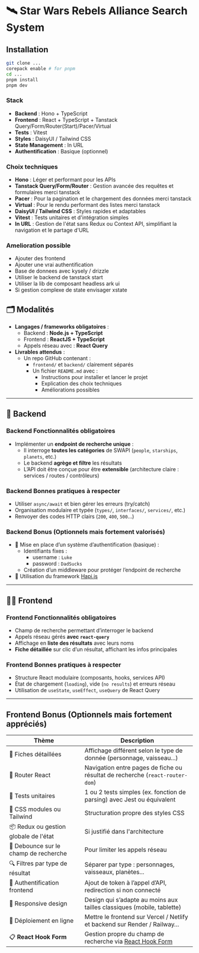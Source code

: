 # 🛰️ Star Wars Rebels Alliance Search System

## Installation

```sh
git clone ...
corepack enable # for pnpm
cd ...
pnpm install
pnpm dev
```

### Stack

- **Backend** : Hono + TypeScript
- **Frontend** : React + TypeScript + Tanstack Query/Form/Router(Start)/Pacer/Virtual
- **Tests** : Vitest
- **Styles** : DaisyUI / Tailwind CSS
- **State Management** : In URL
- **Authentification** : Basique (optionnel)

### Choix techniques

- **Hono** : Léger et performant pour les APIs
- **Tanstack Query/Form/Router** : Gestion avancée des requêtes et formulaires merci tanstack
- **Pacer** : Pour la pagination et le chargement des données merci tanstack
- **Virtual** : Pour le rendu performant des listes merci tanstack
- **DaisyUI / Tailwind CSS** : Styles rapides et adaptables
- **Vitest** : Tests unitaires et d'intégration simples
- **In URL** : Gestion de l'état sans Redux ou Context API, simplifiant la navigation et le partage d'URL

### Amelioration possible

- Ajouter des frontend
- Ajouter une vrai authentification
- Base de donnees avec kysely / drizzle
- Utiliser le backend de tanstack start
- Utiliser la lib de composant headless ark ui
- Si gestion complexe de state envisager xstate

## 🗂️ Modalités

- **Langages / frameworks obligatoires** :
  - Backend : **Node.js + TypeScript**
  - Frontend : **ReactJS + TypeScript**
  - Appels réseau avec : **React Query**
- **Livrables attendus** :
  - Un repo GitHub contenant :
    - `frontend/` et `backend/` clairement séparés
    - Un fichier `README.md` avec :
      - Instructions pour installer et lancer le projet
      - Explication des choix techniques
      - Améliorations possibles

---

## 🧱 Backend

### Backend Fonctionnalités obligatoires

- Implémenter un **endpoint de recherche unique** :
  - Il interroge **toutes les catégories** de SWAPI (`people`, `starships`, `planets`, etc.)
  - Le backend **agrège et filtre** les résultats
  - L’API doit être conçue pour être **extensible** (architecture claire : services / routes / contrôleurs)

### Backend Bonnes pratiques à respecter

- Utiliser `async/await` et bien gérer les erreurs (try/catch)
- Organisation modulaire et typée (`types/`, `interfaces/`, `services/`, etc.)
- Renvoyer des codes HTTP clairs (`200`, `400`, `500`…)

### Backend Bonus (Optionnels mais fortement valorisés)

- 🔐 Mise en place d’un système d’authentification (basique) :
  - Identifiants fixes :
    - username : `Luke`
    - password : `DadSucks`
  - Création d’un middleware pour protéger l’endpoint de recherche
- 🔄 Utilisation du framework [Hapi.js](https://hapi.dev/)

---

## 🧑‍🚀 Frontend

### Frontend Fonctionnalités obligatoires

- Champ de recherche permettant d’interroger le backend
- Appels réseau gérés **avec `react-query`**
- Affichage en **liste des résultats** avec leurs noms
- **Fiche détaillée** sur clic d’un résultat, affichant les infos principales

### Frontend Bonnes pratiques à respecter

- Structure React modulaire (composants, hooks, services API)
- État de chargement (`loading`), vide (`no results`) et erreurs réseau
- Utilisation de `useState`, `useEffect`, `useQuery` de React Query

---

## Frontend Bonus (Optionnels mais fortement appréciés)

| Thème | Description |
|-------|-------------|
| 🎨 Fiches détaillées | Affichage différent selon le type de donnée (personnage, vaisseau...) |
| 🧭 Router React | Navigation entre pages de fiche ou résultat de recherche (`react-router-dom`) |
| 🧪 Tests unitaires | 1 ou 2 tests simples (ex. fonction de parsing) avec Jest ou équivalent |
| 🧼 CSS modules ou Tailwind | Structuration propre des styles CSS |
| 📦 Redux ou gestion globale de l'état | Si justifié dans l'architecture |
| 🔁 Debounce sur le champ de recherche | Pour limiter les appels réseau |
| 🔍 Filtres par type de résultat | Séparer par type : personnages, vaisseaux, planètes... |
| 🔐 Authentification frontend | Ajout de token à l’appel d’API, redirection si non connecté |
| 📱 Responsive design | Design qui s’adapte au moins aux tailles classiques (mobile, tablette) |
| 🚀 Déploiement en ligne | Mettre le frontend sur Vercel / Netlify et backend sur Render / Railway… |
| 📋 **React Hook Form** | Gestion propre du champ de recherche via [React Hook Form](https://react-hook-form.com/) |
